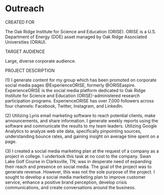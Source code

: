 # Outreach
CREATED FOR									

The Oak Ridge Institute for Science and Education (ORISE). ORISE is a U.S. Department of Energy (DOE) asset managed by Oak Ridge Associated Universities (ORAU).																		
									
TARGET AUDIENCE									

Large, diverse corporate audience.									
									
PROJECT DESCRIPTION									

(1) I generate content for my group which has been promoted on corporate social media pages @ExperienceORISE, formerly @ORISEaspire. ExperienceORISE is the social media platform dedicated to Oak Ridge Institute for Science and Education (ORISE)-administered research participation programs. ExperienceORISE has over 7,000 followers across four channels: Facebook, Twitter, Instagram, and LinkedIn. 

(2) Utilizing Lyris email marketing software to reach potential clients, make announcements, and share information. I generate weekly reports using the software and communicate the results to my team leaders. Utilizing Google Analytics to analyze web site data, specifically pinpointing sources, understanding bounce rates, and gaining insight on average time spent on a page.

(3) I created a social media marketing plan at the request of a company as a project in college. I undertook this task at no cost to the company. Swan Lake Golf Course in Clarksville, TN, was in desperate need of expanding their reach and presence on social media. The goal of the project was to generate revenue. However, this was not the sole purpose of the project. I sought to develop a social media marketing plan to improve customer service, enhance a positive brand perception, develop crisis communications, and create conversations around the business. 
